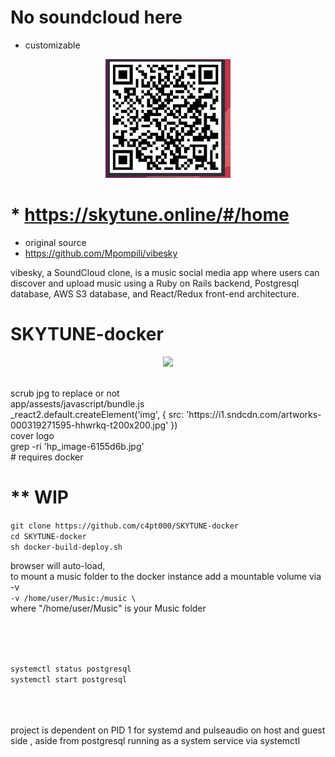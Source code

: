 # No soundcloud here

* customizable

<p align="center"><img src="https://github.com/c4pt000/SKYTUNE-docker/blob/master/deposit.png" width="200"></p>

# * https://skytune.online/#/home

* original source
* https://github.com/Mpompili/vibesky

vibesky, a SoundCloud clone, is a music social media app where users can discover and upload music using a Ruby on Rails backend, Postgresql database, AWS S3 database, and React/Redux front-end architecture. 



# SKYTUNE-docker

<p align="center"><img src="https://i.imgur.com/wepal9D.jpg" width="800"></p>
<br>
scrub jpg to replace or not
<br>
app/assests/javascript/bundle.js
<br>
                  _react2.default.createElement('img', { src: 'https://i1.sndcdn.com/artworks-000319271595-hhwrkq-t200x200.jpg' })
<br>
cover logo
<br>
grep -ri 'hp_image-6155d6b.jpg'
<br>
# requires docker

# ** WIP

```git clone https://github.com/c4pt000/SKYTUNE-docker```
<br>
```cd SKYTUNE-docker```
<br>
```sh docker-build-deploy.sh```
<br>

browser will auto-load,
<br>
to mount a music folder to the docker instance add a mountable volume via -v
<br>
```-v /home/user/Music:/music \ ```
<br>
where "/home/user/Music" is your Music folder


<br>
<br>
<br>

```systemctl status postgresql```
<br>
```systemctl start postgresql```

<br>
<br>
<br>
project is dependent on PID 1 for systemd and pulseaudio on host and guest side , aside from postgresql running as a system 
service via systemctl
<br>

<br>
<br>


